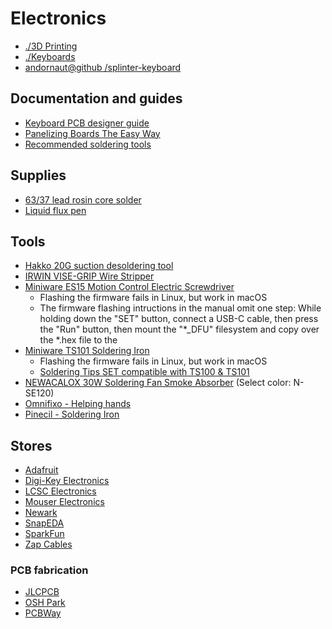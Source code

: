 # Electronics

* [./3D Printing](./3d-printing.md)
* [./Keyboards](./keyboards.md)
* [andornaut@github /splinter-keyboard](https://github.com/andornaut/splinter-keyboard)

## Documentation and guides

* [Keyboard PCB designer guide](https://wiki.ai03.com/books/pcb-design/chapter/pcb-designer-guide)
* [Panelizing Boards The Easy Way](https://hackaday.com/2017/06/21/panelizing-boards-the-easy-way/)
* [Recommended soldering tools](https://docs.keeb.io/soldering-tools)

## Supplies

* [63/37 lead rosin core solder](https://www.pishop.ca/product/solder-wire-63-37-tin-lead-sn63-pb37-no-clean-water-washable-031-2oz/)
* [Liquid flux pen](https://www.pishop.ca/product/liquid-flux-no-clean-in-10ml-pen-w-tip/)

## Tools

* [Hakko 20G suction desoldering tool](https://www.amazon.ca/Simple-solder-suction-device-Hakko/dp/B001D7IGX2)
* [IRWIN VISE-GRIP Wire Stripper](https://www.amazon.ca/dp/B000OQ21CA/)
* [Miniware ES15 Motion Control Electric Screwdriver](https://www.miniware.com.cn/product/es15-motion-control-electric-screwdriver/)
  * Flashing the firmware fails in Linux, but work in macOS
  * The firmware flashing intructions in the manual omit one step: While holding down the "SET" button, connect a USB-C cable, then press the "Run" button, then mount the "\*\_DFU" filesystem and copy over the \*.hex file to the
* [Miniware TS101 Soldering Iron](https://www.miniware.com.cn/product/ts101-smart-soldering-iron/)
  * Flashing the firmware fails in Linux, but work in macOS
  * [Soldering Tips SET compatible with TS100 & TS101](https://cnckitchen.store/products/ts100-101-adapter-tips-set-m2-x-m3-m4-m5-m6-1-4-m8-100-lead-and-cadmium-free)
* [NEWACALOX 30W Soldering Fan Smoke Absorber](https://www.aliexpress.com/item/1005004795640997.html?spm=a2g0o.order_list.order_list_main.137.61d718020oVHoX) (Select color: N-SE120)
* [Omnifixo - Helping hands](https://omnifixo.com/)
* [Pinecil - Soldering Iron](https://pine64.com/product/pinecil-smart-mini-portable-soldering-iron/)

## Stores

* [Adafruit](https://www.adafruit.com/)
* [Digi-Key Electronics](https://www.digikey.ca/)
* [LCSC Electronics](https://www.lcsc.com/)
* [Mouser Electronics](https://www.mouser.ca/)
* [Newark](https://canada.newark.com/)
* [SnapEDA](https://www.snapeda.com/home/)
* [SparkFun](https://www.sparkfun.com/)
* [Zap Cables](https://www.zapcables.com/)

### PCB fabrication

* [JLCPCB](https://jlcpcb.com/)
* [OSH Park](https://oshpark.com/)
* [PCBWay](https://www.pcbway.com/)
